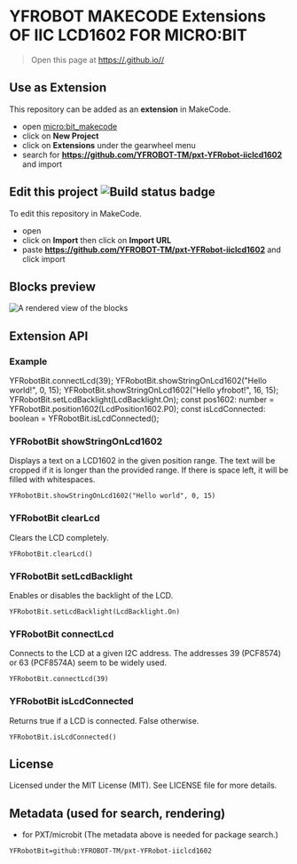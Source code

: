 # YFROBOT MAKECODE Extensions OF IIC LCD1602 FOR MICRO:BIT

> Open this page at [https://.github.io//](https://.github.io//)

## Use as Extension

This repository can be added as an **extension** in MakeCode.

* open [micro:bit_makecode]( https://makecode.microbit.org/ )
* click on **New Project**
* click on **Extensions** under the gearwheel menu
* search for **https://github.com/YFROBOT-TM/pxt-YFRobot-iiclcd1602** and import

## Edit this project ![Build status badge](https://github.com/workflows/MakeCode/badge.svg)

To edit this repository in MakeCode.

* open []()
* click on **Import** then click on **Import URL**
* paste **https://github.com/YFROBOT-TM/pxt-YFRobot-iiclcd1602** and click import

## Blocks preview

![A rendered view of the blocks](https://github.com//raw/master/.github/makecode/blocks.png)

## Extension API

### Example
YFRobotBit.connectLcd(39);
YFRobotBit.showStringOnLcd1602("Hello world!", 0, 15);
YFRobotBit.showStringOnLcd1602("Hello yfrobot!", 16, 15);
YFRobotBit.setLcdBacklight(LcdBacklight.On);
const pos1602: number = YFRobotBit.position1602(LcdPosition1602.P0);
const isLcdConnected: boolean = YFRobotBit.isLcdConnected();

### YFRobotBit showStringOnLcd1602
Displays a text on a LCD1602 in the given position range. The text will be cropped if it is longer than the provided range. If there is space left, it will be filled with whitespaces.

```sig
YFRobotBit.showStringOnLcd1602("Hello world", 0, 15)
```

### YFRobotBit clearLcd

Clears the LCD completely.

```sig
YFRobotBit.clearLcd()
```

### YFRobotBit setLcdBacklight

Enables or disables the backlight of the LCD.

```sig
YFRobotBit.setLcdBacklight(LcdBacklight.On)
```

### YFRobotBit connectLcd

Connects to the LCD at a given I2C address. The addresses 39 (PCF8574) or 63 (PCF8574A) seem to be widely used.

```sig
YFRobotBit.connectLcd(39)
```

### YFRobotBit isLcdConnected

Returns true if a LCD is connected. False otherwise.

```sig
YFRobotBit.isLcdConnected()
```

## License

Licensed under the MIT License (MIT). See LICENSE file for more details.

## Metadata (used for search, rendering)

* for PXT/microbit 
(The metadata above is needed for package search.)

```package
YFRobotBit=github:YFROBOT-TM/pxt-YFRobot-iiclcd1602
```
